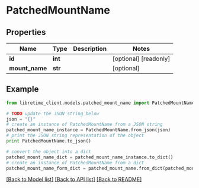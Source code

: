 # PatchedMountName


## Properties
Name | Type | Description | Notes
------------ | ------------- | ------------- | -------------
**id** | **int** |  | [optional] [readonly] 
**mount_name** | **str** |  | [optional] 

## Example

```python
from libretime_client.models.patched_mount_name import PatchedMountName

# TODO update the JSON string below
json = "{}"
# create an instance of PatchedMountName from a JSON string
patched_mount_name_instance = PatchedMountName.from_json(json)
# print the JSON string representation of the object
print PatchedMountName.to_json()

# convert the object into a dict
patched_mount_name_dict = patched_mount_name_instance.to_dict()
# create an instance of PatchedMountName from a dict
patched_mount_name_form_dict = patched_mount_name.from_dict(patched_mount_name_dict)
```
[[Back to Model list]](../README.md#documentation-for-models) [[Back to API list]](../README.md#documentation-for-api-endpoints) [[Back to README]](../README.md)


